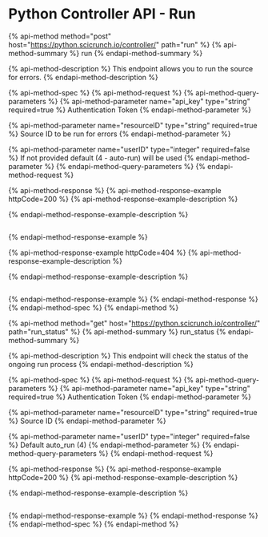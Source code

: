 # Python Controller API - Run

{% api-method method="post" host="https://python.scicrunch.io/controller/" path="run" %}
{% api-method-summary %}
run
{% endapi-method-summary %}

{% api-method-description %}
This endpoint allows you to run the source for errors.
{% endapi-method-description %}

{% api-method-spec %}
{% api-method-request %}
{% api-method-query-parameters %}
{% api-method-parameter name="api\_key" type="string" required=true %}
Authentication Token
{% endapi-method-parameter %}

{% api-method-parameter name="resourceID" type="string" required=true %}
Source ID to be run for errors
{% endapi-method-parameter %}

{% api-method-parameter name="userID" type="integer" required=false %}
If not provided default \(4 - auto-run\) will be used
{% endapi-method-parameter %}
{% endapi-method-query-parameters %}
{% endapi-method-request %}

{% api-method-response %}
{% api-method-response-example httpCode=200 %}
{% api-method-response-example-description %}

{% endapi-method-response-example-description %}

```

```
{% endapi-method-response-example %}

{% api-method-response-example httpCode=404 %}
{% api-method-response-example-description %}

{% endapi-method-response-example-description %}

```

```
{% endapi-method-response-example %}
{% endapi-method-response %}
{% endapi-method-spec %}
{% endapi-method %}

{% api-method method="get" host="https://python.scicrunch.io/controller/" path="run\_status" %}
{% api-method-summary %}
run\_status
{% endapi-method-summary %}

{% api-method-description %}
This endpoint will check the status of the ongoing run process
{% endapi-method-description %}

{% api-method-spec %}
{% api-method-request %}
{% api-method-query-parameters %}
{% api-method-parameter name="api\_key" type="string" required=true %}
Authentication Token
{% endapi-method-parameter %}

{% api-method-parameter name="resourceID" type="string" required=true %}
Source ID
{% endapi-method-parameter %}

{% api-method-parameter name="userID" type="integer" required=false %}
Default auto\_run \(4\)
{% endapi-method-parameter %}
{% endapi-method-query-parameters %}
{% endapi-method-request %}

{% api-method-response %}
{% api-method-response-example httpCode=200 %}
{% api-method-response-example-description %}

{% endapi-method-response-example-description %}

```

```
{% endapi-method-response-example %}
{% endapi-method-response %}
{% endapi-method-spec %}
{% endapi-method %}

